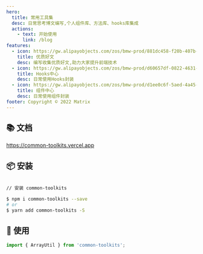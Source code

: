 ```yaml
---
hero:
  title: 常用工具集
  desc: 日常思考博文编写,个人组件库、方法库、hooks库集成
  actions:
    - text: 开始使用
      link: /blog
features:
  - icon: https://gw.alipayobjects.com/zos/bmw-prod/881dc458-f20b-407b-947a-95104b5ec82b/k79dm8ih_w144_h144.png
    title: 优质好文
    desc: 编写收集优质好文,助力大家提升前端技术
  - icon: https://gw.alipayobjects.com/zos/bmw-prod/d60657df-0822-4631-9d7c-e7a869c2f21c/k79dmz3q_w126_h126.png
    title: Hooks中心
    desc: 日常使用Hooks封装
  - icon: https://gw.alipayobjects.com/zos/bmw-prod/d1ee0c6f-5aed-4a45-a507-339a4bfe076c/k7bjsocq_w144_h144.png
    title: 组件中心
    desc: 日常使用组件封装
footer: Copyright © 2022 Matrix
---
```


## 📚 文档
https://common-toolkits.vercel.app


## 📦 安装

```bash

// 安装 common-toolkits

$ npm i common-toolkits --save
# or
$ yarn add common-toolkits -S

```

## 🔨 使用

```js
import { ArrayUtil } from 'common-toolkits';
```
